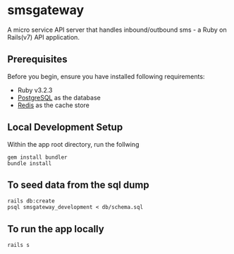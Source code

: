 # smsgateway
A micro service API server that handles inbound/outbound sms - a Ruby on Rails(v7) API application.

## Prerequisites

Before you begin, ensure you have installed following requirements:

- Ruby v3.2.3
- [PostgreSQL](https://www.postgresql.org/) as the database
- [Redis](https://redis.io/docs/latest/operate/oss_and_stack/install/install-redis/) as the cache store

## Local Development Setup

Within the app root directory, run the follwing
```
gem install bundler
bundle install
```

## To seed data from the sql dump 
```
rails db:create
psql smsgateway_development < db/schema.sql
```

## To run the app locally
```
rails s
```